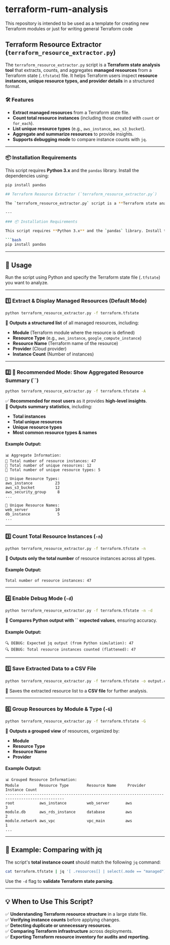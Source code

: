 # terraform-rum-analysis
This repository is intended to be used as a template for creating new Terraform modules or just for writing general Terraform code

## Terraform Resource Extractor (`terraform_resource_extractor.py`)
The `terraform_resource_extractor.py` script is a **Terraform state analysis tool** that extracts, counts, and aggregates **managed resources** from a Terraform state (`.tfstate`) file. It helps Terraform users inspect **resource instances, unique resource types, and provider details** in a structured format.

### 🛠 Features
- **Extract managed resources** from a Terraform state file.
- **Count total resource instances** (including those created with `count` or `for_each`).
- **List unique resource types** (e.g., `aws_instance`, `aws_s3_bucket`).
- **Aggregate and summarize resources** to provide insights.
- **Supports debugging mode** to compare instance counts with `jq`.

---

### 📦 Installation Requirements
This script requires **Python 3.x** and the `pandas` library. Install the dependencies using:

```bash
pip install pandas

## Terraform Resource Extractor (`terraform_resource_extractor.py`)

The `terraform_resource_extractor.py` script is a **Terraform state analysis tool** that extracts, counts, and aggregates **managed resources** from a Terraform state (`.tfstate`) file. It helps Terraform users inspect **resource instances, unique resource types, and provider details** in a structured format.

---

### 📦 Installation Requirements

This script requires **Python 3.x** and the `pandas` library. Install the dependencies using:

```bash
pip install pandas
```

---

## 🚀 Usage

Run the script using Python and specify the Terraform state file (`.tfstate`) you want to analyze.

---

### 1️⃣ Extract & Display Managed Resources (Default Mode)

```bash
python terraform_resource_extractor.py -f terraform.tfstate
```

🔹 **Outputs a structured list** of all managed resources, including:

- **Module** (Terraform module where the resource is defined)
- **Resource Type** (e.g., `aws_instance`, `google_compute_instance`)
- **Resource Name** (Terraform name of the resource)
- **Provider** (Cloud provider)
- **Instance Count** (Number of instances)

---

### 2️⃣ 🔹 **Recommended Mode: Show Aggregated Resource Summary (**\`\`**)**

```bash
python terraform_resource_extractor.py -f terraform.tfstate -A
```

✅ **Recommended for most users** as it provides **high-level insights**.\
🔹 **Outputs summary statistics**, including:

- **Total instances**
- **Total unique resources**
- **Unique resource types**
- **Most common resource types & names**

#### Example Output:

```
📊 Aggregate Information:
🔹 Total number of resource instances: 47
🔹 Total number of unique resources: 12
🔹 Total number of unique resource types: 5

🔹 Unique Resource Types:
aws_instance          23
aws_s3_bucket         12
aws_security_group     8
...

🔹 Unique Resource Names:
web_server            10
db_instance            5
...
```

---

### 3️⃣ Count Total Resource Instances (`-n`)

```bash
python terraform_resource_extractor.py -f terraform.tfstate -n
```

🔹 **Outputs only the total number** of resource instances across all types.

#### Example Output:

```
Total number of resource instances: 47
```

---

### 4️⃣ Enable Debug Mode (`-d`)

```bash
python terraform_resource_extractor.py -f terraform.tfstate -n -d
```

🔹 **Compares Python output with ****\`\`**** expected values**, ensuring accuracy.

#### Example Output:

```
🔍 DEBUG: Expected jq output (from Python simulation): 47
🔍 DEBUG: Total resource instances counted (flattened): 47
```

---

### 5️⃣ Save Extracted Data to a CSV File

```bash
python terraform_resource_extractor.py -f terraform.tfstate -o output.csv
```

🔹 Saves the extracted resource list to a **CSV file** for further analysis.

---

### 6️⃣ Group Resources by Module & Type (`-G`)

```bash
python terraform_resource_extractor.py -f terraform.tfstate -G
```

🔹 **Outputs a grouped view** of resources, organized by:

- **Module**
- **Resource Type**
- **Resource Name**
- **Provider**

#### Example Output:

```
📊 Grouped Resource Information:
Module         Resource Type        Resource Name     Provider              Instance Count
------------------------------------------------------------------------------------------------
root           aws_instance         web_server       aws                   3
module.db      aws_rds_instance     database         aws                   2
module.network aws_vpc              vpc_main         aws                   1
...
```

---

## 📝 Example: Comparing with jq

The script's **total instance count** should match the following `jq` command:

```bash
cat terraform.tfstate | jq '[ .resources[] | select(.mode == "managed") | select(.type == "terraform_data" or .type == "null_resource" | not) | .instances | flatten[] ] | length'
```

Use the `-d` flag to **validate Terraform state parsing**.

---

## 💡 When to Use This Script?

✅ **Understanding Terraform resource structure** in a large state file.\
✅ **Verifying instance counts** before applying changes.\
✅ **Detecting duplicate or unnecessary resources**.\
✅ **Comparing Terraform infrastructure** across deployments.\
✅ **Exporting Terraform resource inventory for audits and reporting.**


